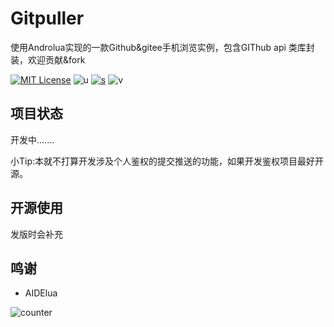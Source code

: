 # Gitpuller
使用Androlua实现的一款Github&amp;gitee手机浏览实例，包含GIThub api 类库封装，欢迎贡献&fork


[![MIT License](https://img.shields.io/badge/LICENSE-MIT-ff69b4)](http://choosealicense.com/licenses/mit/)   ![u](https://img.shields.io/badge/USE-lua-9cf)   [![s](https://img.shields.io/badge/Sponsor-Alipay-ff69b4)](https://azz.net/ly233)
![v](https://img.shields.io/badge/Version-220201-9cf)  


## 项目状态
开发中.......

小Tip:本就不打算开发涉及个人鉴权的提交推送的功能，如果开发鉴权项目最好开源。

## 开源使用
发版时会补充

## 鸣谢 
- AIDElua



![counter](https://count.getloli.com/get/@sudoskys-github-Gitpuller?theme=moebooru)

